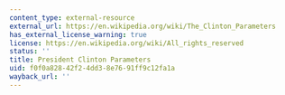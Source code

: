 ```yaml
---
content_type: external-resource
external_url: https://en.wikipedia.org/wiki/The_Clinton_Parameters
has_external_license_warning: true
license: https://en.wikipedia.org/wiki/All_rights_reserved
status: ''
title: President Clinton Parameters
uid: f0f0a828-42f2-4dd3-8e76-91ff9c12fa1a
wayback_url: ''
---
```

